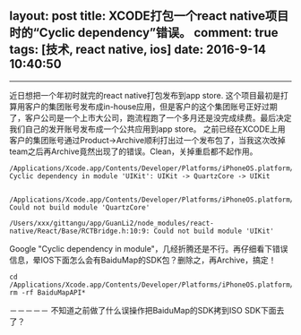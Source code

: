 layout: post
title:  XCODE打包一个react native项目时的“Cyclic dependency”错误。 
comment: true
tags: [技术, react native, ios]
date: 2016-9-14 10:40:50
---

------
近日想把一个年初时就完的react native打包发布到app store. 这个项目最初是打算用客户的集团账号发布成in-house应用，但是客户的这个集团账号正好过期了，客户公司是一个上市大公司，跑流程跑了一个多月还是没完成续费。最后决定我们自己的发开账号发布成一个公共应用到app store。 之前已经在XCODE上用客户的集团账号通过Product->Archive顺利打出过一个发布包了，当我这次改掉team之后再Archive竟然出现了的错误。Clean，关掉重启都不起作用。

```
/Applications/Xcode.app/Contents/Developer/Platforms/iPhoneOS.platform/Developer/SDKs/iPhoneOS9.3.sdk/System/Library/Frameworks/QuartzCore.framework/Headers/BaiduMapAPI_Base.framework/Headers/BMKMapManager.h:10:9: Cyclic dependency in module 'UIKit': UIKit -> QuartzCore -> UIKit


/Applications/Xcode.app/Contents/Developer/Platforms/iPhoneOS.platform/Developer/SDKs/iPhoneOS9.3.sdk/System/Library/Frameworks/UIKit.framework/Headers/UICollectionViewLayout.h:11:9: Could not build module 'QuartzCore'

/Users/xxx/gittangu/app/GuanLi2/node_modules/react-native/React/Base/RCTBridge.h:10:9: Could not build module 'UIKit'
```

Google "Cyclic dependency in module"，几经折腾还是不行。再仔细看下错误信息，晕IOS下面怎么会有BaiduMap的SDK包？删除之，再Archive，搞定！

```
cd /Applications/Xcode.app/Contents/Developer/Platforms/iPhoneOS.platform/Developer/SDKs/iPhoneOS9.3.sdk/System/Library/Frameworks/QuartzCore.framework/Headers/
rm -rf BaiduMapAPI*
```

－－－－－
不知道之前做了什么误操作把BaiduMap的SDK拷到ISO SDK下面去了？